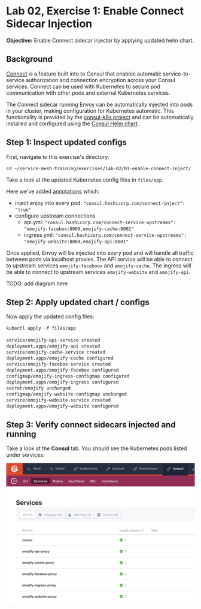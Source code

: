# Lab 02, Exercise 1: Enable Connect Sidecar Injection

**Objective:** Enable Connect sidecar injector by applying updated helm chart.

## Background

[Connect](/docs/connect/index.html) is a feature built into to Consul that
enables automatic service-to-service authorization and connection encryption
across your Consul services. Connect can be used with Kubernetes to secure pod
communication with other pods and external Kubernetes services.

The Connect sidecar running Envoy can be automatically injected into pods in
your cluster, making configuration for Kubernetes automatic.  This
functionality is provided by the [consul-k8s
project](https://github.com/hashicorp/consul-k8s) and can be automatically
installed and configured using the [Consul Helm
chart](/docs/platform/k8s/helm.html).

## Step 1: Inspect updated configs

First, navigate to this exercise's directory:

```
cd ~/service-mesh-training/exercises/lab-02/01-enable-connect-inject/
```
Take a look at the updated Kubernetes config files in `files/app`.

Here we've added [annotations](https://kubernetes.io/docs/concepts/overview/working-with-objects/annotations/) which:

* inject enjoy into every pod: `"consul.hashicorp.com/connect-inject": "true"`
* configure upstream connections
  * api.yml: `"consul.hashicorp.com/connect-service-upstreams": "emojify-facebox:8000,emojify-cache:8001"`
  * ingress.yml: `"consul.hashicorp.com/connect-service-upstreams": "emojify-website:8000,emojify-api:8001"`

Once applied, Envoy will be injected into every pod and will handle all traffic between pods via localhost proxies. The API service will be able to connect to upstream services `emojify-faceboox` and `emojify-cache`. The ingress will be able to connect to upstream services `emojify-website` and `emojify-api`.

TODO: add diagram here

## Step 2: Apply updated chart / configs

Now apply the updated config files:

```
kubectl apply -f files/app

service/emojify-api-service created
deployment.apps/emojify-api created
service/emojify-cache-service created
deployment.apps/emojify-cache configured
service/emojify-facebox-service created
deployment.apps/emojify-facebox configured
configmap/emojify-ingress-configmap configured
deployment.apps/emojify-ingress configured
secret/emojify unchanged
configmap/emojify-website-configmap unchanged
service/emojify-website-service created
deployment.apps/emojify-website configured
```

## Step 3: Verify connect sidecars injected and running

Take a look at the **Consul** tab. You should see the Kubernetes pods listed under services:

![Consul sidecar injection](../../images/lab02-consul-sidecar-inject.png "Consul sidecar injection")
